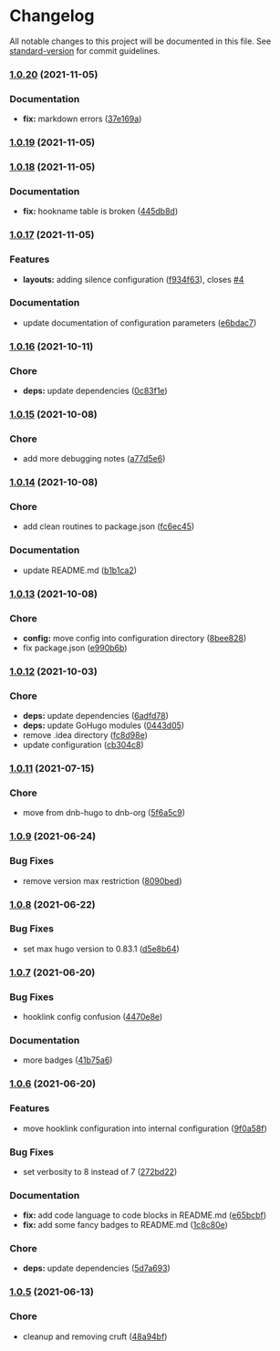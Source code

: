 # Changelog

All notable changes to this project will be documented in this file. See [standard-version](https://github.com/conventional-changelog/standard-version) for commit guidelines.

### [1.0.20](https://github.com/dnb-hugo/hooks/compare/v1.0.19...v1.0.20) (2021-11-05)


### Documentation

* **fix:** markdown errors ([37e169a](https://github.com/dnb-hugo/hooks/commit/37e169a05735334ee78df3fc9f81b9ddb4565a3b))

### [1.0.19](https://github.com/dnb-hugo/hooks/compare/v1.0.18...v1.0.19) (2021-11-05)

### [1.0.18](https://github.com/dnb-hugo/hooks/compare/v1.0.17...v1.0.18) (2021-11-05)


### Documentation

* **fix:** hookname table is broken ([445db8d](https://github.com/dnb-hugo/hooks/commit/445db8d40bfe647e344b7a5b271091e744f726c2))

### [1.0.17](https://github.com/dnb-hugo/hooks/compare/v1.0.16...v1.0.17) (2021-11-05)


### Features

* **layouts:** adding silence configuration ([f934f63](https://github.com/dnb-hugo/hooks/commit/f934f635ef2e77d1532cea0fb4d0a6525322ec3a)), closes [#4](https://github.com/dnb-hugo/hooks/issues/4)


### Documentation

* update documentation of configuration parameters ([e6bdac7](https://github.com/dnb-hugo/hooks/commit/e6bdac7f976726a1f02c63df70992c5a28d10422))

### [1.0.16](https://github.com/dnb-hugo/hooks/compare/v1.0.15...v1.0.16) (2021-10-11)


### Chore

* **deps:** update dependencies ([0c83f1e](https://github.com/dnb-hugo/hooks/commit/0c83f1efef9d732e5d75b21d78a7aa8adcfeb0bc))

### [1.0.15](https://github.com/dnb-hugo/hooks/compare/v1.0.14...v1.0.15) (2021-10-08)


### Chore

* add more debugging notes ([a77d5e6](https://github.com/dnb-hugo/hooks/commit/a77d5e63e8f8c7e9ebbe7c1358a819bcd0491b7c))

### [1.0.14](https://github.com/dnb-hugo/hooks/compare/v1.0.13...v1.0.14) (2021-10-08)


### Chore

* add clean routines to package.json ([fc6ec45](https://github.com/dnb-hugo/hooks/commit/fc6ec45e1eb4ab5794958d055c1e9662ca02dbe5))


### Documentation

* update README.md ([b1b1ca2](https://github.com/dnb-hugo/hooks/commit/b1b1ca2591ff80c7e47ac8c66d2acd55deccfa6b))

### [1.0.13](https://github.com/dnb-hugo/hooks/compare/v1.0.12...v1.0.13) (2021-10-08)


### Chore

* **config:** move config into configuration directory ([8bee828](https://github.com/dnb-hugo/hooks/commit/8bee8283b797606ab088be029bf940006de1b686))
* fix package.json ([e990b6b](https://github.com/dnb-hugo/hooks/commit/e990b6bbdec2f262557b10b8f1cef86341db7425))

### [1.0.12](https://github.com/dnb-hugo/hooks/compare/v1.0.11...v1.0.12) (2021-10-03)


### Chore

* **deps:** update dependencies ([6adfd78](https://github.com/dnb-hugo/hooks/commit/6adfd78608392b40af0dc85112fc72b7503a11c5))
* **deps:** update GoHugo modules ([0443d05](https://github.com/dnb-hugo/hooks/commit/0443d050358ce31444230a61f682dfe626e8cf61))
* remove .idea directory ([fc8d98e](https://github.com/dnb-hugo/hooks/commit/fc8d98ec97a96a9cb99836d5fc1269dffc67a6f4))
* update configuration ([cb304c8](https://github.com/dnb-hugo/hooks/commit/cb304c88b8deab5c221862a431216131348fdac0))

### [1.0.11](https://github.com/dnb-hugo/hooks/compare/v1.0.10...v1.0.11) (2021-07-15)


### Chore

* move from dnb-hugo to dnb-org ([5f6a5c9](https://github.com/dnb-hugo/hooks/commit/5f6a5c956d4f4cf7c0a0ba3e16c99f6743e5bc10))

### [1.0.9](https://github.com/dnb-org/hooks/compare/v1.0.8...v1.0.9) (2021-06-24)


### Bug Fixes

* remove version max restriction ([8090bed](https://github.com/dnb-org/hooks/commit/8090bed303e97a4c68d70ab8fa10998880ca0829))

### [1.0.8](https://github.com/dnb-org/hooks/compare/v1.0.7...v1.0.8) (2021-06-22)


### Bug Fixes

* set max hugo version to 0.83.1 ([d5e8b64](https://github.com/dnb-org/hooks/commit/d5e8b646c899b3a89eeab07a89751cb548a719fd))

### [1.0.7](https://github.com/dnb-org/hooks/compare/v1.0.6...v1.0.7) (2021-06-20)


### Bug Fixes

* hooklink config confusion ([4470e8e](https://github.com/dnb-org/hooks/commit/4470e8e7907fc4e079192a6347af737e463c0d9a))


### Documentation

* more badges ([41b75a6](https://github.com/dnb-org/hooks/commit/41b75a6d138b6aac14f0bc7fd5cb6b82bae49973))

### [1.0.6](https://github.com/dnb-org/hooks/compare/v1.0.5...v1.0.6) (2021-06-20)


### Features

* move hooklink configuration into internal configuration ([9f0a58f](https://github.com/dnb-org/hooks/commit/9f0a58f8d7e3d3b13b14ba2d24474c5cdf4cca7b))


### Bug Fixes

* set verbosity to 8 instead of 7 ([272bd22](https://github.com/dnb-org/hooks/commit/272bd2277e111414311cb0bc0c0ee7dabc183d7b))


### Documentation

* **fix:** add code language to code blocks in README.md ([e65bcbf](https://github.com/dnb-org/hooks/commit/e65bcbf24e9747f338a8b9c3e6d9dfac5362cf15))
* **fix:** add some fancy badges to README.md ([1c8c80e](https://github.com/dnb-org/hooks/commit/1c8c80e1dd5d150b3d65e45c64fb250cba2fcd34))


### Chore

* **deps:** update dependencies ([5d7a693](https://github.com/dnb-org/hooks/commit/5d7a6935a4b8e2212af8e050a84162ea15f3b156))

### [1.0.5](https://github.com/dnb-org/hooks/compare/v1.0.4...v1.0.5) (2021-06-13)


### Chore

* cleanup and removing cruft ([48a94bf](https://github.com/dnb-org/hooks/commit/48a94bfdb06dd2bc7f9b93d7750dd6fdcf527d6d))
